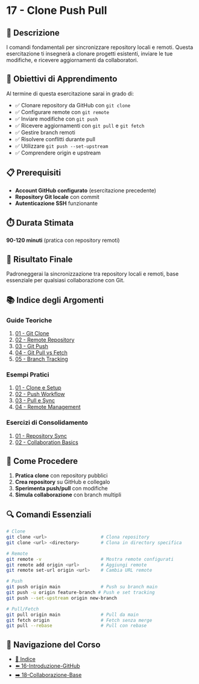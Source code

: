 # 17 - Clone Push Pull

## 📖 Descrizione

I comandi fondamentali per sincronizzare repository locali e remoti. Questa esercitazione ti insegnerà a clonare progetti esistenti, inviare le tue modifiche, e ricevere aggiornamenti da collaboratori.

## 🎯 Obiettivi di Apprendimento

Al termine di questa esercitazione sarai in grado di:

- ✅ Clonare repository da GitHub con `git clone`
- ✅ Configurare remote con `git remote`
- ✅ Inviare modifiche con `git push`
- ✅ Ricevere aggiornamenti con `git pull` e `git fetch`
- ✅ Gestire branch remoti
- ✅ Risolvere conflitti durante pull
- ✅ Utilizzare `git push --set-upstream`
- ✅ Comprendere origin e upstream

## 📋 Prerequisiti

- **Account GitHub configurato** (esercitazione precedente)
- **Repository Git locale** con commit
- **Autenticazione SSH** funzionante

## ⏱️ Durata Stimata

**90-120 minuti** (pratica con repository remoti)

## 🎯 Risultato Finale

Padroneggerai la sincronizzazione tra repository locali e remoti, base essenziale per qualsiasi collaborazione con Git.

## 📚 Indice degli Argomenti

### Guide Teoriche
1. [01 - Git Clone](./guide/01-git-clone.md)
2. [02 - Remote Repository](./guide/02-remote-repository.md)
3. [03 - Git Push](./guide/03-git-push.md)
4. [04 - Git Pull vs Fetch](./guide/04-pull-vs-fetch.md)
5. [05 - Branch Tracking](./guide/05-branch-tracking.md)

### Esempi Pratici
1. [01 - Clone e Setup](./esempi/01-clone-setup.md)
2. [02 - Push Workflow](./esempi/02-push-workflow.md)
3. [03 - Pull e Sync](./esempi/03-pull-sync.md)
4. [04 - Remote Management](./esempi/04-remote-management.md)

### Esercizi di Consolidamento
1. [01 - Repository Sync](./esercizi/01-repository-sync.md)
2. [02 - Collaboration Basics](./esercizi/02-collaboration-basics.md)

## 🚀 Come Procedere

1. **Pratica clone** con repository pubblici
2. **Crea repository** su GitHub e collegalo
3. **Sperimenta push/pull** con modifiche
4. **Simula collaborazione** con branch multipli

## 🔍 Comandi Essenziali

```bash
# Clone
git clone <url>                    # Clona repository
git clone <url> <directory>        # Clona in directory specifica

# Remote
git remote -v                      # Mostra remote configurati
git remote add origin <url>        # Aggiungi remote
git remote set-url origin <url>    # Cambia URL remote

# Push
git push origin main               # Push su branch main
git push -u origin feature-branch # Push e set tracking
git push --set-upstream origin new-branch

# Pull/Fetch
git pull origin main               # Pull da main
git fetch origin                   # Fetch senza merge
git pull --rebase                  # Pull con rebase
```

## 🔄 Navigazione del Corso

- [📑 Indice](../README.md)
- [⬅️ 16-Introduzione-GitHub](../16-Introduzione-GitHub/README.md)
- [➡️ 18-Collaborazione-Base](../18-Collaborazione-Base/README.md)

